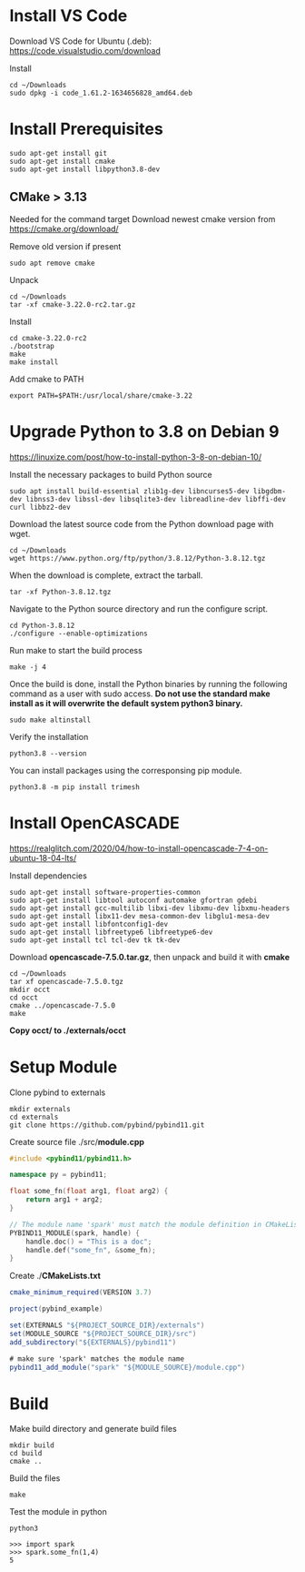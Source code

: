 # Install VS Code #
Download VS Code for Ubuntu (.deb): https://code.visualstudio.com/download

Install
```
cd ~/Downloads
sudo dpkg -i code_1.61.2-1634656828_amd64.deb
```

# Install Prerequisites #

```
sudo apt-get install git
sudo apt-get install cmake
sudo apt-get install libpython3.8-dev
```

## CMake > 3.13 ## 
Needed for the command target 
Download newest cmake version from https://cmake.org/download/

Remove old version if present
```
sudo apt remove cmake
```

Unpack
```
cd ~/Downloads
tar -xf cmake-3.22.0-rc2.tar.gz
```

Install
```
cd cmake-3.22.0-rc2
./bootstrap
make
make install
```

Add cmake to PATH
```
export PATH=$PATH:/usr/local/share/cmake-3.22
```

# Upgrade Python to 3.8 on Debian 9 #
https://linuxize.com/post/how-to-install-python-3-8-on-debian-10/

Install the necessary packages to build Python source
```
sudo apt install build-essential zlib1g-dev libncurses5-dev libgdbm-dev libnss3-dev libssl-dev libsqlite3-dev libreadline-dev libffi-dev curl libbz2-dev
```


Download the latest source code from the Python download page with wget.

```
cd ~/Downloads
wget https://www.python.org/ftp/python/3.8.12/Python-3.8.12.tgz
```

When the download is complete, extract the tarball.
```
tar -xf Python-3.8.12.tgz
```

Navigate to the Python source directory and run the configure script.
```
cd Python-3.8.12
./configure --enable-optimizations
```

Run make to start the build process
```
make -j 4
```

Once the build is done, install the Python binaries by running the following command as a user with sudo access. **Do not use the standard make install as it will overwrite the default system python3 binary.**

```
sudo make altinstall
```

Verify the installation
```
python3.8 --version
```

You can install packages using the corresponsing pip module.
```
python3.8 -m pip install trimesh
```

# Install OpenCASCADE #
https://realglitch.com/2020/04/how-to-install-opencascade-7-4-on-ubuntu-18-04-lts/

Install dependencies
```
sudo apt-get install software-properties-common
sudo apt-get install libtool autoconf automake gfortran gdebi
sudo apt-get install gcc-multilib libxi-dev libxmu-dev libxmu-headers
sudo apt-get install libx11-dev mesa-common-dev libglu1-mesa-dev
sudo apt-get install libfontconfig1-dev
sudo apt-get install libfreetype6 libfreetype6-dev
sudo apt-get install tcl tcl-dev tk tk-dev
```

Download **opencascade-7.5.0.tar.gz**, then unpack and build it with **cmake**

```
cd ~/Downloads
tar xf opencascade-7.5.0.tgz
mkdir occt
cd occt
cmake ../opencascade-7.5.0
make
```

**Copy occt/ to ./externals/occt**

# Setup Module #
Clone pybind to externals

```
mkdir externals
cd externals
git clone https://github.com/pybind/pybind11.git
```

Create source file ./src/**module.cpp**
```cpp
#include <pybind11/pybind11.h>

namespace py = pybind11;

float some_fn(float arg1, float arg2) {
    return arg1 + arg2;
}

// The module name 'spark' must match the module definition in CMakeLists.txt
PYBIND11_MODULE(spark, handle) {
    handle.doc() = "This is a doc";
    handle.def("some_fn", &some_fn);
}
```

Create ./**CMakeLists.txt**

```c#
cmake_minimum_required(VERSION 3.7)

project(pybind_example)

set(EXTERNALS "${PROJECT_SOURCE_DIR}/externals")
set(MODULE_SOURCE "${PROJECT_SOURCE_DIR}/src")
add_subdirectory("${EXTERNALS}/pybind11")

# make sure 'spark' matches the module name
pybind11_add_module("spark" "${MODULE_SOURCE}/module.cpp")
```

# Build #

Make build directory and generate build files
```
mkdir build
cd build
cmake ..
```

Build the files
```
make
```

Test the module in python
```
python3

>>> import spark
>>> spark.some_fn(1,4)
5
```